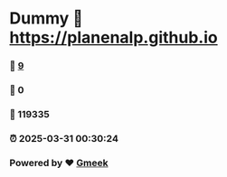 # Dummy :link: https://planenalp.github.io 
### :page_facing_up: [9](https://planenalp.github.io/tag.html) 
### :speech_balloon: 0 
### :hibiscus: 119335 
### :alarm_clock: 2025-03-31 00:30:24 
### Powered by :heart: [Gmeek](https://github.com/Meekdai/Gmeek)
